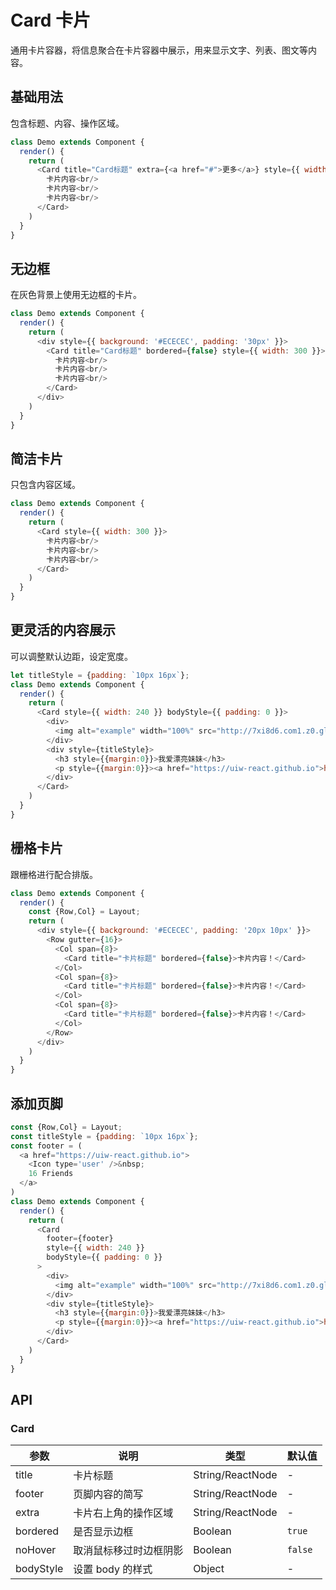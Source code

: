 Card 卡片
===

通用卡片容器，将信息聚合在卡片容器中展示，用来显示文字、列表、图文等内容。


## 基础用法

包含标题、内容、操作区域。

<!--DemoStart--> 
```js
class Demo extends Component {
  render() {
    return (
      <Card title="Card标题" extra={<a href="#">更多</a>} style={{ width: 300 }}>
        卡片内容<br/>
        卡片内容<br/>
        卡片内容<br/>
      </Card>
    )
  }
}
```
<!--End-->

## 无边框

在灰色背景上使用无边框的卡片。

<!--DemoStart--> 
```js
class Demo extends Component {
  render() {
    return (
      <div style={{ background: '#ECECEC', padding: '30px' }}>
        <Card title="Card标题" bordered={false} style={{ width: 300 }}>
          卡片内容<br/>
          卡片内容<br/>
          卡片内容<br/>
        </Card>
      </div>
    )
  }
}
```
<!--End-->

## 简洁卡片

只包含内容区域。

<!--DemoStart--> 
```js
class Demo extends Component {
  render() {
    return (
      <Card style={{ width: 300 }}>
        卡片内容<br/>
        卡片内容<br/>
        卡片内容<br/>
      </Card>
    )
  }
}
```
<!--End-->

## 更灵活的内容展示

可以调整默认边距，设定宽度。

<!--DemoStart--> 
```js
let titleStyle = {padding: `10px 16px`};
class Demo extends Component {
  render() {
    return (
      <Card style={{ width: 240 }} bodyStyle={{ padding: 0 }}>
        <div>
          <img alt="example" width="100%" src="http://7xi8d6.com1.z0.glb.clouddn.com/20171018091347_Z81Beh_nini.nicky_18_10_2017_9_13_35_727.jpeg" />
        </div>
        <div style={titleStyle}>
          <h3 style={{margin:0}}>我爱漂亮妹妹</h3>
          <p style={{margin:0}}><a href="https://uiw-react.github.io">https://uiw-react.github.io</a></p>
        </div>
      </Card>
    )
  }
}
```
<!--End-->

## 栅格卡片

跟栅格进行配合排版。

<!--DemoStart--> 
```js
class Demo extends Component {
  render() {
    const {Row,Col} = Layout;
    return (
      <div style={{ background: '#ECECEC', padding: '20px 10px' }}>
        <Row gutter={16}>
          <Col span={8}>
            <Card title="卡片标题" bordered={false}>卡片内容！</Card>
          </Col>
          <Col span={8}>
            <Card title="卡片标题" bordered={false}>卡片内容！</Card>
          </Col>
          <Col span={8}>
            <Card title="卡片标题" bordered={false}>卡片内容！</Card>
          </Col>
        </Row>
      </div>
    )
  }
}
```
<!--End-->

## 添加页脚

<!--DemoStart--> 
```js
const {Row,Col} = Layout;
const titleStyle = {padding: `10px 16px`};
const footer = (
  <a href="https://uiw-react.github.io">
    <Icon type='user' />&nbsp;
    16 Friends
  </a>
)
class Demo extends Component {
  render() {
    return (
      <Card 
        footer={footer}
        style={{ width: 240 }} 
        bodyStyle={{ padding: 0 }}
      >
        <div>
          <img alt="example" width="100%" src="http://7xi8d6.com1.z0.glb.clouddn.com/20171018091347_Z81Beh_nini.nicky_18_10_2017_9_13_35_727.jpeg" />
        </div>
        <div style={titleStyle}>
          <h3 style={{margin:0}}>我爱漂亮妹妹</h3>
          <p style={{margin:0}}><a href="https://uiw-react.github.io">https://uiw-react.github.io</a></p>
        </div>
      </Card>
    )
  }
}
```
<!--End-->

## API

### Card

| 参数 | 说明 | 类型 | 默认值 |
|--------- |-------- |--------- |-------- |
| title | 卡片标题 | String/ReactNode | - |
| footer | 页脚内容的简写 | String/ReactNode | - |
| extra | 卡片右上角的操作区域 | String/ReactNode | - |
| bordered | 是否显示边框 | Boolean | `true` |
| noHover | 取消鼠标移过时边框阴影 | Boolean | `false` |
| bodyStyle | 设置 body 的样式 | Object | - |

